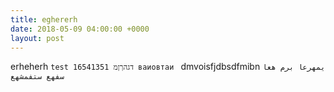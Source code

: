 ```yaml
---
title: eghererh
date: 2018-05-09 04:00:00 +0000
layout: post
---
```

erheherh `test 16541351 דגהךןמ ваиовтаи ` dmvoisfjdbsdfmibn `یمهرعا برم هعا سفهع ستفمشهع `